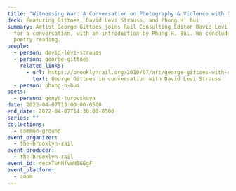 ```yaml
---
title: "Witnessing War: A Conversation on Photography & Violence with George Gittoes"
deck: Featuring Gittoes, David Levi Strauss, and Phong H. Bui
summary: Artist George Gittoes joins Rail Consulting Editor David Levi Strauss
  for a conversation, with an introduction by Phong H. Bui. We conclude with a
  poetry reading.
people:
  - person: david-levi-strauss
  - person: george-gittoes
    related_links:
      - url: https://brooklynrail.org/2010/07/art/george-gittoes-with-david-levi-strauss
        text: George Gittoes in conversation with David Levi Strauss
  - person: phong-h-bui
poets:
  - person: genya-turovskaya
date: 2022-04-07T13:00:00-0500
end_date: 2022-04-07T14:30:00-0500
series: ""
collections:
  - common-ground
event_organizer:
  - the-brooklyn-rail
event_producer:
  - the-brooklyn-rail
event_id: recxTwhNfvWNIGEgF
event_platform:
  - zoom
---
```

